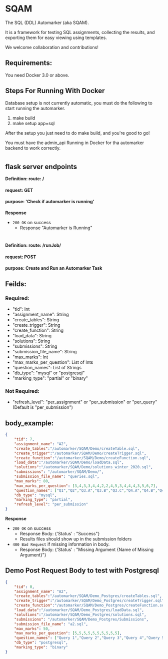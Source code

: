 # SQAM

The SQL (DDL) Automarker (aka SQAM).

It is a framework for testing SQL assignments,
collecting the results, and exporting them for easy viewing using
templates.

We welcome collaboration and contributions!

## Requirements:

You need Docker 3.0 or above.

## Steps For Running With Docker

Database setup is not currently automatic, you must do the following
to start running the automarker.

1. make build
2. make setup app=sql

After the setup you just need to do make build, and you're good to go!

You must have the admin_api Running in Docker for tha automarker backend to work correctly.

#
## flask server endpoints
**Definition: route: /**
#### request: GET
#### purpose: 'Check if automarker is running'

**Response**

- `200 OK` on success
  -  Response "Automarker is Running"

# 
**Definition: route: /runJob/**

#### request: POST
#### purpose: Create and Run an Automarker Task

## Feilds:
### Required:
  - "tid": Int
  - "assignment_name": String
  - "create_tables": String
  - "create_trigger": String
  - "create_function": String
  - "load_data": String
  - "solutions": String
  - "submissions": String
  - "submission_file_name": String
  - "max_marks": Int
  - "max_marks_per_question": List of Ints
  - "question_names": List of Strings
  - "db_type": "mysql" or "postgresql"
  - "marking_type": "partial" or "binary"

### Not Required:
  - "refresh_level": "per_assignment" or  "per_submission" or "per_query" (Default is "per_submission")

## body_example:

```json
{
    "tid": 7,
    "assignment_name": "A2",
    "create_tables":"/automarker/SQAM/Demo/createTable.sql",
    "create_trigger":"/automarker/SQAM/Demo/createTrigger.sql",
    "create_function":"/automarker/SQAM/Demo/createFunction.sql",
    "load_data":"/automarker/SQAM/Demo/loadData.sql",
    "solutions":"/automarker/SQAM/Demo/solutions_winter_2020.sql",
    "submissions": "/automarker/SQAM/Demo/",
    "submission_file_name": "queries.sql",
    "max_marks": 80,
    "max_marks_per_question": [3,4,3,3,4,4,2,2,4,5,3,4,4,4,3,5,6,7],
    "question_names": ["Q1","Q2","Q3.A","Q3.B","Q3.C","Q4.A","Q4.B","Q4.C","Q5.A","Q5.B","Q6.A", "Q6.B","Q6.C","Q7.A","Q7.B","Q8","Q9","Q10"],
    "db_type": "mysql",
    "marking_type": "partial",
    "refresh_level": "per_submission"
}
```

**Response**
- `200 OK` on success 
  - Response Body: {'Status' : "Success"}
  - Results files should show up in the submission folders
- `400 Bad Request` if missing information in body.
  - Response Body: {'Status' : "Missing Argument {Name of Missing Argument}"}


## Demo Post Request Body to test with Postgresql
```json
{
    "tid": 0,
    "assignment_name": "A2",
    "create_tables":"/automarker/SQAM/Demo_Postgres/createTables.sql",
    "create_trigger":"/automarker/SQAM/Demo_Postgres/createTrigger.sql",
    "create_function":"/automarker/SQAM/Demo_Postgres/createFunction.sql",
    "load_data":"/automarker/SQAM/Demo_Postgres/loadData.sql",
    "solutions":"/automarker/SQAM/Demo_Postgres/solutions.sql",
    "submissions": "/automarker/SQAM/Demo_Postgres/Submissions",
    "submission_file_name": "a2.sql",
    "max_marks": 50,
    "max_marks_per_question": [5,5,5,5,5,5,5,5,5,5],
    "question_names": ["Query 1","Query 2","Query 3","Query 4","Query 5","Query 6","Query 7","Query 8","Query 9","Query 10"],
    "db_type": "postgresql",
    "marking_type": "binary"
}
```
